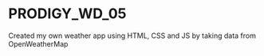 # PRODIGY_WD_05
Created my own weather app using HTML, CSS and JS by taking data from OpenWeatherMap
